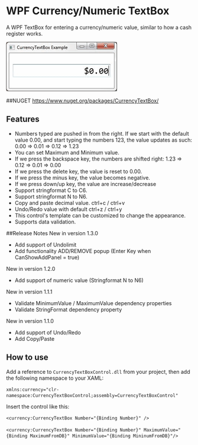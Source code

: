 # WPF Currency/Numeric TextBox
A WPF TextBox for entering a currency/numeric value, similar to how a cash register works.

![example](example.gif?raw=true)

##NUGET
https://www.nuget.org/packages/CurrencyTextBox/

## Features
- Numbers typed are pushed in from the right. If we start with the default value 0.00, and start typing the numbers 123, the value updates as such: 0.00 => 0.01 => 0.12 => 1.23
- You can set Maximum and Minimum value.
- If we press the backspace key, the numbers are shifted right: 1.23 => 0.12 => 0.01 => 0.00
- If we press the delete key, the value is reset to 0.00.
- If we press the minus key, the value becomes negative.
- If we press down/up key, the value are increase/decrease
- Support stringformat C to C6.
- Support stringformat N to N6.
- Copy and paste decimal value. ctrl+c / ctrl+v
- Undo/Redo value with default ctrl+z / ctrl+y
- This control's template can be customized to change the appearance.
- Supports data validation.

##Release Notes
New in version 1.3.0 
- Add support of Undolimit
- Add functionality ADD/REMOVE popup (Enter Key when CanShowAddPanel = true) 

New in version 1.2.0 
- Add support of numeric value (Stringformat N to N6) 

New in version 1.1.1 
- Validate MinimumValue / MaximumValue dependency properties 
- Validate StringFormat dependency property 

New in version 1.1.0 
- Add support of Undo/Redo 
- Add Copy/Paste

## How to use
Add a reference to `CurrencyTextBoxControl.dll` from your project, then add the following namespace to your XAML:

```xaml
xmlns:currency="clr-namespace:CurrencyTextBoxControl;assembly=CurrencyTextBoxControl"
```

Insert the control like this:

```xaml
<currency:CurrencyTextBox Number="{Binding Number}" />

<currency:CurrencyTextBox Number="{Binding Number}" MaximumValue="{Binding MaximumFromDB}" MinimumValue="{Binding MininumFromDB}"/>
```
